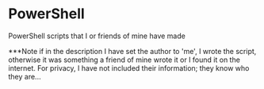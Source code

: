 # PowerShell
PowerShell scripts that I or friends of mine have made

***Note if in the description I have set the author to 'me', I wrote the script, otherwise it was something
a friend of mine wrote it or I found it on the internet. For privacy, I have not included their information; 
they know who they are...
